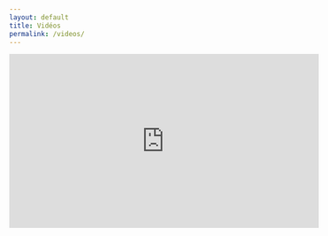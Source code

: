 ```yaml
---
layout: default
title: Vidéos
permalink: /videos/
---
```




<iframe width="560" height="315" src="https://www.youtube.com/embed/videoseries?list=PLe_X9ljNbwDlrBEW7blqeabs6UjPGlbCE" frameborder="0" gesture="media" allow="encrypted-media" allowfullscreen></iframe>
